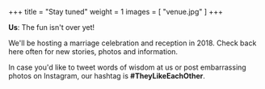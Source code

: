+++
title = "Stay tuned"
weight = 1
images = [
  "venue.jpg"
]
+++

**Us**: The fun isn't over yet!

We'll be hosting a marriage celebration and reception in 2018. Check back here often for new stories, photos and information.

In case you'd like to tweet words of wisdom at us or post embarrassing photos on Instagram, our hashtag is **#TheyLikeEachOther**.
